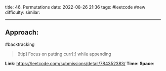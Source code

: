 title: 46. Permutations
date: 2022-08-26 21:36
tags: #leetcode #new
difficulty:
similar: 

---
## Approach:
#backtracking 

>[!tip] Focus on putting curr[:] while appending

**Link**: https://leetcode.com/submissions/detail/784352383/
**Time**: 
**Space**: 